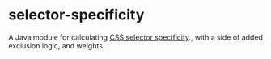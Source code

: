 # selector-specificity
A Java module for calculating [CSS selector specificity](https://www.w3.org/TR/selectors-3/#specificity)., with a side of added exclusion logic, and weights. 
